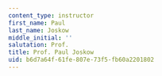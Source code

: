 ```yaml
---
content_type: instructor
first_name: Paul
last_name: Joskow
middle_initial: ''
salutation: Prof.
title: Prof. Paul Joskow
uid: b6d7a64f-61fe-807e-73f5-fb60a2201802
---
```

